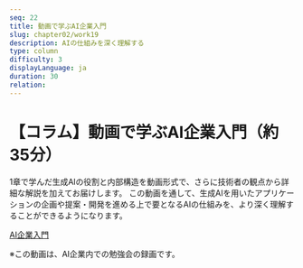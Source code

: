 ```yaml
---
seq: 22
title: 動画で学ぶAI企業入門
slug: chapter02/work19
description: AIの仕組みを深く理解する
type: column
difficulty: 3
displayLanguage: ja
duration: 30
relation: 
---
```


# 【コラム】動画で学ぶAI企業入門（約35分）

1章で学んだ生成AIの役割と内部構造を動画形式で、さらに技術者の観点から詳細な解説を加えてお届けします。
この動画を通して、生成AIを用いたアプリケーションの企画や提案・開発を進める上で要となるAIの仕組みを、より深く理解することができるようになります。

[AI企業入門](https://drive.google.com/file/d/1F6gRAD2gBTV7rwwxvkgUGZf9J2TXPBAf/view?usp=sharing)

※この動画は、AI企業内での勉強会の録画です。